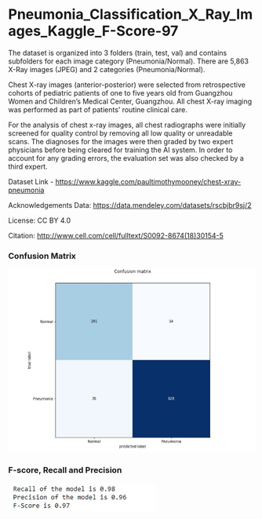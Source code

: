 # Pneumonia_Classification_X_Ray_Images_Kaggle_F-Score-97

The dataset is organized into 3 folders (train, test, val) and contains subfolders for each image category (Pneumonia/Normal). There are 5,863 X-Ray images (JPEG) and 2 categories (Pneumonia/Normal).

Chest X-ray images (anterior-posterior) were selected from retrospective cohorts of pediatric patients of one to five years old from Guangzhou Women and Children’s Medical Center, Guangzhou. All chest X-ray imaging was performed as part of patients’ routine clinical care.

For the analysis of chest x-ray images, all chest radiographs were initially screened for quality control by removing all low quality or unreadable scans. The diagnoses for the images were then graded by two expert physicians before being cleared for training the AI system. In order to account for any grading errors, the evaluation set was also checked by a third expert.

Dataset Link - https://www.kaggle.com/paultimothymooney/chest-xray-pneumonia

Acknowledgements Data: https://data.mendeley.com/datasets/rscbjbr9sj/2

License: CC BY 4.0

Citation: http://www.cell.com/cell/fulltext/S0092-8674(18)30154-5

### Confusion Matrix
![](6.jpg)

### F-score, Recall and Precision
![](7.jpg)
